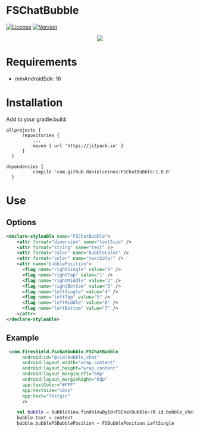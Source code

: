 # FSChatBubble

[![License](https://img.shields.io/badge/license-MIT-blue.svg)](https://github.com/danielceinos/FSChatBubble/blob/master/LICENSE.md)
[![Version](https://img.shields.io/badge/jitpack-1.0.0-green.svg)](https://jitpack.io/#danielceinos/FSChatBubble/1.0.0)

<p align="center">
	<img src="https://github.com/danielceinos/FSChatBubble/blob/develop/example.png" />
</p>

# Requirements

- minAndroidSdk: 16

# Installation
  
  Add to your gradle.build:
  ```
  allprojects {
		repositories {
			...
			maven { url 'https://jitpack.io' }
		}
	}
  ```
  ```
  dependencies {
	        compile 'com.github.danielceinos:FSChatBubble:1.0.0'
	}
  ```
# Use

## Options

```xml
<declare-styleable name="FSChatBubble">
    <attr format="dimension" name="textSize" />
    <attr format="string" name="text" />
    <attr format="color" name="bubbleColor" />
    <attr format="color" name="textColor" />
    <attr name="bubblePosition">
      <flag name="rightSingle" value="0" />
      <flag name="rightTop" value="1" />
      <flag name="rightMiddle" value="2" />
      <flag name="rightBottom" value="3" />
      <flag name="leftSingle" value="4" />
      <flag name="leftTop" value="5" />
      <flag name="leftMiddle" value="6" />
      <flag name="leftBottom" value="7" />
    </attr>
</declare-styleable>
```

## Example

```xml
 <com.fireshield.fschatbubble.FSChatBubble
      android:id="@+id/bubble_chat"
      android:layout_width="wrap_content"
      android:layout_height="wrap_content"
      android:layout_marginLeft="6dp"
      android:layout_marginRight="6dp"
      app:textColor="#FFF"
      app:textSize="18sp"
      app:text="Testgin"
      />
```

```kotlin
	val bubble = bubbleView.findViewById<FSChatBubble>(R.id.bubble_chat)
	bubble.text = content
	bubble.bubbleFSBubblePosition = FSBubblePosition.LeftSingle
```